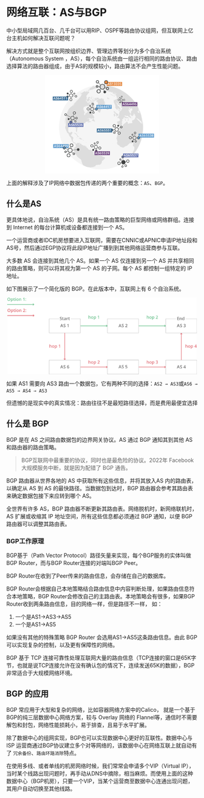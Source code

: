 # 网络互联：AS与BGP

中小型局域网几百台、几千台可以用RIP、OSPF等路由协议组网，但互联网上亿台主机如何解决互联问题呢？

解决方式就是整个互联网按组织边界、管理边界等划分为多个自治系统（Autonomous System ，AS），每个自治系统由一组运行相同的路由协议、路由选择算法的路由器组成，由于AS的规模较小，路由算法不会产生性能问题。


<div  align="center">
	<img src="../assets/chapter1/bgp.png" width = "300"  align=center />
</div>

上面的解释涉及了IP网络中数据包传递的两个重要的概念：`AS`、`BGP`。


## 什么是AS

更具体地说，自治系统（AS）是具有统一路由策略的巨型网络或网络群组。连接到 Internet 的每台计算机或设备都连接到一个 AS。

一个运营商或者IDC机房想要进入互联网，需要在CNNIC或APNIC申请IP地址段和AS号，然后通过EGP协议将此段IP地址广播到到其他网络运营商参与互联。

大多数 AS 会连接到其他几个 AS。如果一个 AS 仅连接到另一个 AS 并共享相同的路由策略，则可以将其视为第一个 AS 的子网。每个 AS 都控制一组特定的 IP 地址。


如下图展示了一个简化版的 BGP。在此版本中，互联网上有 6 个自治系统。

<div  align="center">
	<img src="../assets/bgp-router.png" width = "500"  align=center />
</div>


如果 AS1 需要向 AS3 路由一个数据包，它有两种不同的选择：`AS2 → AS3`或`AS6 → AS5 → AS4 → AS3`

但遗憾的是现实中的真实情况：路由往往不是最短路径选择，而是费用最便宜选择

## 什么是 BGP

BGP 是在 AS 之间路由数据包的边界网关协议。AS 通过 BGP 通知其到其他 AS 和路由器的路由策略。

> BGP互联网中最重要的协议，同时也是最危险的协议。2022年 Facebook 大规模服务中断，就是因为配错了 BGP 通告。

BGP 路由器从世界各地的 AS 中获取所有这些信息，并将其放入AS 内的路由表，以确定从 AS 到 AS 的最快路径。当数据包到达时，BGP 路由器会参考其路由表来确定数据包接下来应转到哪个 AS。

全世界有许多 AS，BGP 路由器不断更新其路由表。网络脱机时，新网络联机时，AS 扩展或收缩其 IP 地址空间，所有这些信息都必须通过 BGP 通知，以便 BGP 路由器可以调整其路由表。


### BGP工作原理

BGP基于（Path Vector Protocol）路径矢量来实现，每个BGP服务的实体叫做BGP Router，而与BGP Router连接的对端叫BGP Peer。

BGP Router在收到了Peer传来的路由信息，会存储在自己的数据库。

BGP Router会根据自己本地策略结合路由信息中内容判断处理，如果路由信息符合本地策略，BGP Router会修改自己的主路由表。本地策略会有很多，如果BGP Router收到两条路由信息，目的网络一样，但是路径不一样， 如：

1. 一个是AS1->AS3->AS5
2. 一个是AS1->AS5

如果没有其他的特殊策略 BGP Router 会选用AS1->AS5这条路由信息。由此 BGP 可以实现复杂的控制，以及更有保障性的网络。

BGP 基于 TCP 连接可靠性处理互联网大量的路由信息（TCP连接的窗口是65K字节，也就是说TCP连接允许在没有确认包的情况下，连续发送65K的数据），BGP 非常适合于大规模网络环境。

## BGP 的应用

BGP 常应用于大型和复杂的网络，比如容器网络方案中的Calico， 就是一个基于BGP的纯三层数据中心网络方案，较与 Overlay 网络的 Flannel等，通信时不需要解包和封包，网络性能损耗小，易于排查，且易于水平扩展。

除了数据中心的组网实现，BGP也可以实现数据中心更好的互联性。数据中心与ISP 运营商通过BGP协议建立多个对等网络的，该数据中心在网络互联上就自动有了 `冗余备份`、`路由环路消除`特点。

在使用多线、或者单线的机房网络时候，我们常常会申请多个VIP（Virtual IP），当时某个线路出现问题时，再手动从DNS中摘除，相当麻烦。而使用上面的这种数据中心（BGP机房），只要一个VIP，当某个运营商至数据中心连通出现问题，其用户自动切换至其他线路。



